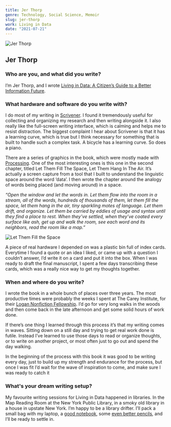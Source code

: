 ```yaml
---
title: Jer Thorp
genre: Technology, Social Science, Memoir
slug: jer-thorp
work: Living in Data
date: "2021-07-21"
---
```


<img alt="Jer Thorp" src="/interview-photos/jer-thorp.jpg" class="author-image"/>

## Jer Thorp

### Who are you, and what did you write?

I’m Jer Thorp, and I wrote [Living in Data: A Citizen’s Guide to a Better Information Future](https://bookshop.org/a/7000/9780374189907).

### What hardware and software do you write with?

I do most of my writing in [Scrivener](https://www.literatureandlatte.com/scrivener/overview). I found it tremendously useful for collecting and organizing my research and then writing alongside it. I also really like the full-screen writing interface, which is calming and helps me to resist distraction. The biggest complaint I hear about Scrivener is that it has a learning curve, which is true but I think necessary for something that is built to handle such a complex task. A bicycle has a learning curve. So does a piano.

There are a series of graphics in the book, which were mostly made with [Processing](https://processing.org/). One of the most interesting ones is this one in the second chapter, titled Let Them Fill The Space, Let Them Hang In The Air. It’s actually a screen capture from a tool that I built to understand the linguistic space around the word ‘data’. I then wrote the chapter around the analogy of words being placed (and moving around) in a space.

*“Open the window and let the words in. Let them flow into the room in a stream, all of the words, hundreds of thousands of them, let them fill the space, let them hang in the air, tiny sparkling motes of language. Let them drift, and organize. Let them be carried by eddies of usage and syntax until they find a place to rest. When they’ve settled, when they’ve coated every surface like ash, get up and walk the room, see each word and its neighbors, read the room like a map.”*

<img alt="Let Them Fill the Space" src="/interview-photos/jer-thorp-data.png" class="other-image"/>

A piece of real hardware I depended on was a plastic bin full of index cards. Everytime I found a quote or an idea I liked, or came up with a question I couldn’t answer, I’d write it on a card and put it into the box. When I was ready to draft the final manuscript, I spent a few days transcribing these cards, which was a really nice way to get my thoughts together.

### When and where do you write?

I wrote the book in a whole bunch of places over three years. The most productive times were probably the weeks I spent at The Carey Institute, for their [Logan Nonfiction Fellowship](https://logannonfiction.org/fellowship/). I’d go for very long walks in the woods and then come back in the late afternoon and get some solid hours of work done. 

If there’s one thing I learned through this process it’s that my writing comes in waves. Sitting down on a still day and trying to get real work done is futile. Instead I’ve learned to use those days to read or organize thoughts, or to write on another project, or most often just to go out and spend the day walking. 

In the beginning of the process with this book it was good to be writing every day, just to build up my strength and endurance for the process, but once I was fit I’d wait for the wave of inspiration to come, and make sure I was ready to catch it

### What's your dream writing setup?

My favourite writing sessions for Living in Data happened in libraries. In the Map Reading Room at the New York Public Library, in a smoky old library in a house in upstate New York. I’m happy to be a library drifter. I’ll pack a small bag with my laptop, a [good notebook](https://cwpencils.com/standard-notebook/), some [even better pencils](https://cwpencils.com/tennessee-red-pencil-2/), and I’ll be ready to settle in. 

